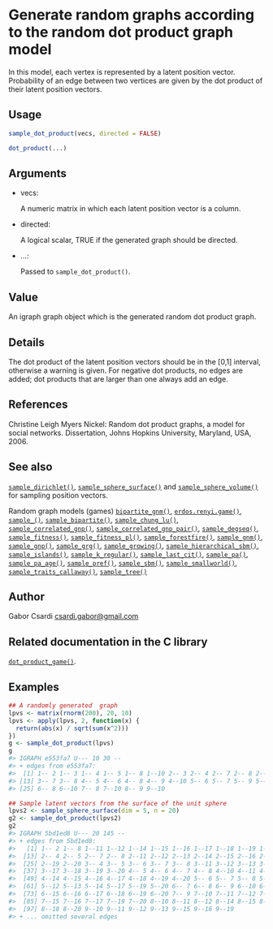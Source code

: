 # Generate random graphs according to the random dot product graph model

In this model, each vertex is represented by a latent position vector.
Probability of an edge between two vertices are given by the dot product
of their latent position vectors.

## Usage

``` r
sample_dot_product(vecs, directed = FALSE)

dot_product(...)
```

## Arguments

- vecs:

  A numeric matrix in which each latent position vector is a column.

- directed:

  A logical scalar, TRUE if the generated graph should be directed.

- ...:

  Passed to `sample_dot_product()`.

## Value

An igraph graph object which is the generated random dot product graph.

## Details

The dot product of the latent position vectors should be in the \[0,1\]
interval, otherwise a warning is given. For negative dot products, no
edges are added; dot products that are larger than one always add an
edge.

## References

Christine Leigh Myers Nickel: Random dot product graphs, a model for
social networks. Dissertation, Johns Hopkins University, Maryland, USA,
2006.

## See also

[`sample_dirichlet()`](https://r.igraph.org/reference/sample_dirichlet.md),
[`sample_sphere_surface()`](https://r.igraph.org/reference/sample_sphere_surface.md)
and
[`sample_sphere_volume()`](https://r.igraph.org/reference/sample_sphere_volume.md)
for sampling position vectors.

Random graph models (games)
[`bipartite_gnm()`](https://r.igraph.org/reference/sample_bipartite_gnm.md),
[`erdos.renyi.game()`](https://r.igraph.org/reference/erdos.renyi.game.md),
[`sample_()`](https://r.igraph.org/reference/sample_.md),
[`sample_bipartite()`](https://r.igraph.org/reference/sample_bipartite.md),
[`sample_chung_lu()`](https://r.igraph.org/reference/sample_chung_lu.md),
[`sample_correlated_gnp()`](https://r.igraph.org/reference/sample_correlated_gnp.md),
[`sample_correlated_gnp_pair()`](https://r.igraph.org/reference/sample_correlated_gnp_pair.md),
[`sample_degseq()`](https://r.igraph.org/reference/sample_degseq.md),
[`sample_fitness()`](https://r.igraph.org/reference/sample_fitness.md),
[`sample_fitness_pl()`](https://r.igraph.org/reference/sample_fitness_pl.md),
[`sample_forestfire()`](https://r.igraph.org/reference/sample_forestfire.md),
[`sample_gnm()`](https://r.igraph.org/reference/sample_gnm.md),
[`sample_gnp()`](https://r.igraph.org/reference/sample_gnp.md),
[`sample_grg()`](https://r.igraph.org/reference/sample_grg.md),
[`sample_growing()`](https://r.igraph.org/reference/sample_growing.md),
[`sample_hierarchical_sbm()`](https://r.igraph.org/reference/sample_hierarchical_sbm.md),
[`sample_islands()`](https://r.igraph.org/reference/sample_islands.md),
[`sample_k_regular()`](https://r.igraph.org/reference/sample_k_regular.md),
[`sample_last_cit()`](https://r.igraph.org/reference/sample_last_cit.md),
[`sample_pa()`](https://r.igraph.org/reference/sample_pa.md),
[`sample_pa_age()`](https://r.igraph.org/reference/sample_pa_age.md),
[`sample_pref()`](https://r.igraph.org/reference/sample_pref.md),
[`sample_sbm()`](https://r.igraph.org/reference/sample_sbm.md),
[`sample_smallworld()`](https://r.igraph.org/reference/sample_smallworld.md),
[`sample_traits_callaway()`](https://r.igraph.org/reference/sample_traits_callaway.md),
[`sample_tree()`](https://r.igraph.org/reference/sample_tree.md)

## Author

Gabor Csardi <csardi.gabor@gmail.com>

## Related documentation in the C library

[`dot_product_game()`](https://igraph.org/c/html/latest/igraph-Generators.html#igraph_dot_product_game).

## Examples

``` r
## A randomly generated  graph
lpvs <- matrix(rnorm(200), 20, 10)
lpvs <- apply(lpvs, 2, function(x) {
  return(abs(x) / sqrt(sum(x^2)))
})
g <- sample_dot_product(lpvs)
g
#> IGRAPH e553fa7 U--- 10 30 -- 
#> + edges from e553fa7:
#>  [1] 1-- 2 1-- 3 1-- 4 1-- 5 1-- 8 1--10 2-- 3 2-- 4 2-- 7 2-- 8 2--10 3-- 6
#> [13] 3-- 7 3-- 8 4-- 5 4-- 6 4-- 8 4-- 9 4--10 5-- 6 5-- 7 5-- 9 5--10 6-- 7
#> [25] 6-- 8 6--10 7-- 8 7--10 8-- 9 9--10

## Sample latent vectors from the surface of the unit sphere
lpvs2 <- sample_sphere_surface(dim = 5, n = 20)
g2 <- sample_dot_product(lpvs2)
g2
#> IGRAPH 5bd1ed8 U--- 20 145 -- 
#> + edges from 5bd1ed8:
#>   [1] 1-- 2 1-- 8 1--11 1--12 1--14 1--15 1--16 1--17 1--18 1--19 1--20 2-- 3
#>  [13] 2-- 4 2-- 5 2-- 7 2-- 8 2--11 2--12 2--13 2--14 2--15 2--16 2--17 2--18
#>  [25] 2--19 2--20 3-- 4 3-- 5 3-- 6 3-- 7 3-- 8 3--11 3--12 3--13 3--15 3--16
#>  [37] 3--17 3--18 3--19 3--20 4-- 5 4-- 6 4-- 7 4-- 8 4--10 4--11 4--12 4--13
#>  [49] 4--14 4--15 4--16 4--17 4--18 4--19 4--20 5-- 6 5-- 7 5-- 8 5-- 9 5--11
#>  [61] 5--12 5--13 5--14 5--17 5--19 5--20 6-- 7 6-- 8 6-- 9 6--10 6--11 6--14
#>  [73] 6--15 6--16 6--17 6--18 6--19 6--20 7-- 9 7--10 7--11 7--12 7--13 7--14
#>  [85] 7--15 7--16 7--17 7--19 7--20 8--10 8--11 8--12 8--14 8--15 8--16 8--17
#>  [97] 8--18 8--20 9--10 9--11 9--12 9--13 9--15 9--16 9--19
#> + ... omitted several edges
```
